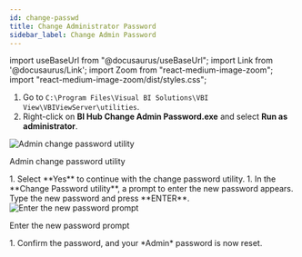 ```yaml
---
id: change-passwd
title: Change Administrator Password
sidebar_label: Change Admin Password
---
```


import useBaseUrl from "@docusaurus/useBaseUrl";
import Link from '@docusaurus/Link';
import Zoom from "react-medium-image-zoom";
import "react-medium-image-zoom/dist/styles.css";

1. Go to `C:\Program Files\Visual BI Solutions\VBI View\VBIViewServer\utilities`.
1. Right-click on **BI Hub Change Admin Password.exe** and select **Run as administrator**.
   
  <div class="center">
    <Zoom>
        <img alt="Admin change password utility"
        src={useBaseUrl('doc-images/admin-guide/passwd/admin-passwd-utility.png')}/>        
    </Zoom>
    <p>Admin change password utility</p>
  </div>
1. Select **Yes** to continue with the change password utility.
1. In the **Change Password utility**, a prompt to enter the new password appears. Type the new password and press **ENTER**.
  <div class="center">
    <Zoom>
        <img alt="Enter the new password prompt" 
        src={useBaseUrl('doc-images/admin-guide/passwd/enter-new-passwd.png')}
        />
    </Zoom>
    <p>Enter the new password prompt</p>
  </div>
1. Confirm the password, and your *Admin* password is now reset.

